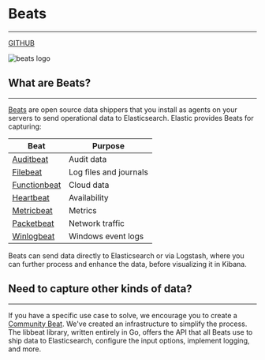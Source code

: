 # Beats
---

[GITHUB](https://github.com/elastic/beats)

![beats logo](https://static-www.elastic.co/v3/assets/bltefdd0b53724fa2ce/blt7669678e4e6152dc/5ea8c9063a474c52f7244b1c/brand-beats-220x130.svg)

## What are Beats?
---
[Beats](https://www.elastic.co/guide/en/beats/libbeat/current/beats-reference.html) are open source data shippers that you install as agents on your servers to send operational data to Elasticsearch. Elastic provides Beats for capturing:

| Beat | Purpose |
| --- | --- |
| [Auditbeat](https://www.elastic.co/products/beats/auditbeat) | Audit data |
| [Filebeat](https://www.elastic.co/products/beats/filebeat) | Log files and journals |
| [Functionbeat](https://www.elastic.co/products/beats/functionbeat) | Cloud data |
| [Heartbeat](https://www.elastic.co/products/beats/heartbeat) | Availability |
| [Metricbeat](https://www.elastic.co/products/beats/metricbeat) | Metrics |
| [Packetbeat](https://www.elastic.co/products/beats/packetbeat) | Network traffic |
| [Winlogbeat](https://www.elastic.co/products/beats/winlogbeat) | Windows event logs |

Beats can send data directly to Elasticsearch or via Logstash, where you can further process and enhance the data, before visualizing it in Kibana.

## Need to capture other kinds of data?
---
If you have a specific use case to solve, we encourage you to create a [Community Beat](https://www.elastic.co/guide/en/beats/libbeat/current/community-beats.html). We've created an infrastructure to simplify the process. The libbeat library, written entirely in Go, offers the API that all Beats use to ship data to Elasticsearch, configure the input options, implement logging, and more.
